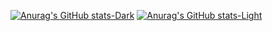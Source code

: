 [![Anurag's GitHub stats-Dark](https://github-readme-stats.vercel.app/api?username=Bieelogrom&show_icons=true&theme=dark#gh-dark-mode-only)](https://github.com/anuraghazra/github-readme-stats#gh-dark-mode-only)
[![Anurag's GitHub stats-Light](https://github-readme-stats.vercel.app/api?username=Bieelogrom&show_icons=true&theme=default#gh-light-mode-only)](https://github.com/anuraghazra/github-readme-stats#gh-light-mode-only)
